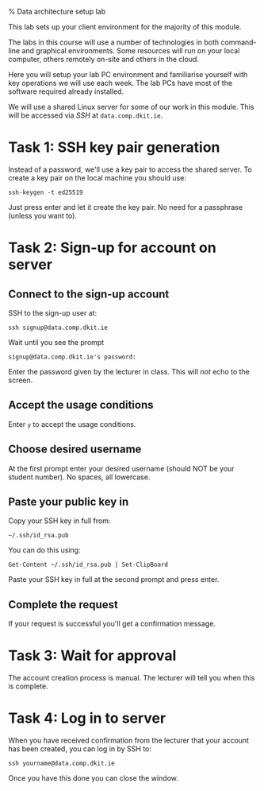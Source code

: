 % Data architecture setup lab

This lab sets up your client environment for the majority of this module.

The labs in this course will use a number of technologies in both command-line and graphical environments.
Some resources will run on your local computer, others remotely on-site and others in the cloud.

Here you will setup your lab PC environment and familiarise yourself with key operations we will use each week.
The lab PCs have most of the software required already installed.

We will use a shared Linux server for some of our work in this module.
This will be accessed via *SSH* at `data.comp.dkit.ie`.


# Task 1: SSH key pair generation

Instead of a password, we'll use a key pair to access the shared server.
To create a key pair on the local machine you should use:

	ssh-keygen -t ed25519
	
Just press enter and let it create the key pair.
No need for a passphrase (unless you want to).


# Task 2: Sign-up for account on server

## Connect to the sign-up account

SSH to the sign-up user at:

	ssh signup@data.comp.dkit.ie

Wait until you see the prompt

	signup@data.comp.dkit.ie's password: 

Enter the password given by the lecturer in class.
This will *not* echo to the screen.

## Accept the usage conditions

Enter `y` to accept the usage conditions.

## Choose desired username

At the first prompt enter your desired username (should NOT be your student number). No spaces, all lowercase.

## Paste your public key in

Copy your SSH key in full from:

	~/.ssh/id_rsa.pub
	
You can do this using:

	Get-Content ~/.ssh/id_rsa.pub | Set-ClipBoard
  
Paste your SSH key in full at the second prompt and press enter.

## Complete the request

If your request is successful you'll get a confirmation message.


# Task 3: Wait for approval

The account creation process is manual.
The lecturer will tell you when this is complete.


# Task 4: Log in to server

When you have received confirmation from the lecturer that your account has been created, you can log in by SSH to:

	ssh yourname@data.comp.dkit.ie

Once you have this done you can close the window.


